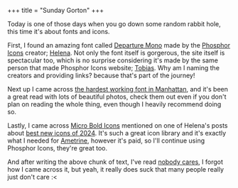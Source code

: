 +++
title = "Sunday Gorton"
+++

Today is one of those days when you go down some random rabbit hole, this time it's about fonts and icons.

First, I found an amazing font called [Departure Mono](https://departuremono.com) made by the [Phosphor Icons](https://phosphoricons.com) creator; [Helena](https://www.helenazhang.com). Not only the font itself is gorgerous, the site itself is spectacular too, which is no surprise considering it's made by the same person that made Phosphor Icons website; [Tobias](https://tobiasfried.com). Why am I naming the creators and providing links? because that's part of the journey!

Next up I came across [the hardest working font in Manhattan](https://aresluna.org/the-hardest-working-font-in-manhattan/), and it's been a great read with lots of beautiful photos, check them out even if you don't plan on reading the whole thing, even though I heavily recommend doing so.

Lastly, I came across [Micro Bold Icons](https://nucleoapp.com/micro-bold-icons) mentioned on one of Helena's posts about [best new icons of 2024](https://minoraxis.medium.com/best-new-icons-of-2024-4d54726e3f86). It's such a great icon library and it's exactly what I needed for [Ametrine](https://ametrine.daudix.one), however it's paid, so I'll continue using Phosphor Icons, they're great too.

And after writing the above chunk of text, I've read [nobody cares](https://grantslatton.com/nobody-cares), I forgot how I came across it, but yeah, it really does suck that many people really just don't care :<
